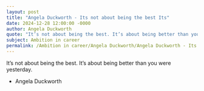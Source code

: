 ```yaml
---
layout: post
title: "Angela Duckworth - Its not about being the best Its"
date: 2024-12-28 12:00:00 -0000
author: Angela Duckworth
quote: "It’s not about being the best. It’s about being better than you were yesterday."
subject: Ambition in career
permalink: /Ambition in career/Angela Duckworth/Angela Duckworth - Its not about being the best Its
---
```


It’s not about being the best. It’s about being better than you were yesterday.

- Angela Duckworth
